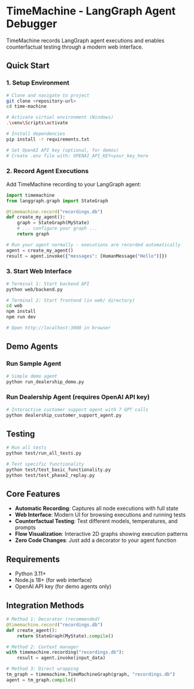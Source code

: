 # TimeMachine - LangGraph Agent Debugger

TimeMachine records LangGraph agent executions and enables counterfactual testing through a modern web interface.

## Quick Start

### 1. Setup Environment

```bash
# Clone and navigate to project
git clone <repository-url>
cd time-machine

# Activate virtual environment (Windows)
.\venv\Scripts\activate

# Install dependencies
pip install -r requirements.txt

# Set OpenAI API key (optional, for demos)
# Create .env file with: OPENAI_API_KEY=your_key_here
```

### 2. Record Agent Executions

Add TimeMachine recording to your LangGraph agent:

```python
import timemachine
from langgraph.graph import StateGraph

@timemachine.record("recordings.db")
def create_my_agent():
    graph = StateGraph(MyState)
    # ... configure your graph ...
    return graph

# Run your agent normally - executions are recorded automatically
agent = create_my_agent()
result = agent.invoke({"messages": [HumanMessage("Hello")]})
```

### 3. Start Web Interface

```bash
# Terminal 1: Start backend API
python web/backend.py

# Terminal 2: Start frontend (in web/ directory)
cd web
npm install
npm run dev

# Open http://localhost:3000 in browser
```

## Demo Agents

### Run Sample Agent

```bash
# Simple demo agent
python run_dealership_demo.py
```

### Run Dealership Agent (requires OpenAI API key)

```bash
# Interactive customer support agent with 7 GPT calls
python dealership_customer_support_agent.py
```

## Testing

```bash
# Run all tests
python test/run_all_tests.py

# Test specific functionality
python test/test_basic_functionality.py
python test/test_phase2_replay.py
```

## Core Features

- **Automatic Recording**: Captures all node executions with full state
- **Web Interface**: Modern UI for browsing executions and running tests
- **Counterfactual Testing**: Test different models, temperatures, and prompts
- **Flow Visualization**: Interactive 2D graphs showing execution patterns
- **Zero Code Changes**: Just add a decorator to your agent function

## Requirements

- Python 3.11+
- Node.js 18+ (for web interface)
- OpenAI API key (for demo agents only)

## Integration Methods

```python
# Method 1: Decorator (recommended)
@timemachine.record("recordings.db")
def create_agent():
    return StateGraph(MyState).compile()

# Method 2: Context manager
with timemachine.recording("recordings.db"):
    result = agent.invoke(input_data)

# Method 3: Direct wrapping
tm_graph = timemachine.TimeMachineGraph(graph, "recordings.db")
agent = tm_graph.compile()
```